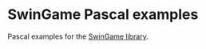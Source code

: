 # SwinGame Pascal examples

Pascal examples for the [SwinGame library](https://github.com/macite/swingame).
